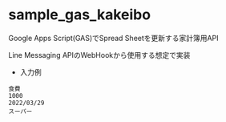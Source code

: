 # sample_gas_kakeibo

Google Apps Script(GAS)でSpread Sheetを更新する家計簿用API

Line Messaging APIのWebHookから使用する想定で実装


- 入力例
```
食費
1000
2022/03/29
スーパー
```
